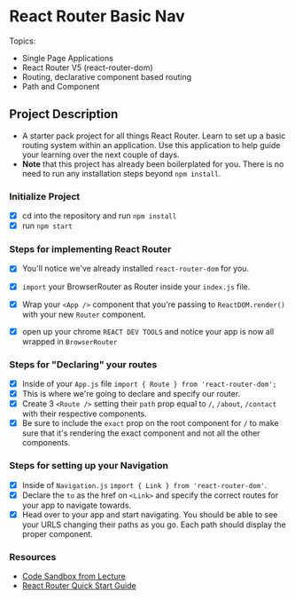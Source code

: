 # React Router Basic Nav

Topics:

* Single Page Applications
* React Router V5 (react-router-dom)
* Routing, declarative component based routing
* Path and Component

## Project Description

* A starter pack project for all things React Router. Learn to set up a basic routing system within an application. Use this application to help guide your learning over the next couple of days.
* **Note** that this project has already been boilerplated for you. There is no need to run any installation steps beyond `npm install`.

### Initialize Project

- [X] cd into the repository and run `npm install`
- [X] run `npm start`

### Steps for implementing React Router

- [X] You'll notice we've already installed `react-router-dom` for you.
- [X] `import` your BrowserRouter as Router inside your `index.js` file.
- [X] Wrap your `<App />` component that you're passing to `ReactDOM.render()` with your new `Router` component.
- [X] open up your chrome `REACT DEV TOOLS` and notice your app is now all wrapped in `BrowserRouter`


### Steps for "Declaring" your routes

- [X] Inside of your `App.js` file `import { Route } from 'react-router-dom';`
- [X] This is where we're going to declare and specify our router.
- [X] Create 3 `<Route />` setting their `path` prop equal to `/`, `/about`, `/contact` with their respective components.
- [X] Be sure to include the `exact` prop on the root component for `/` to make sure that it's rendering the exact component
 and not all the other components.

### Steps for setting up your Navigation

- [X] Inside of `Navigation.js` `import { Link } from 'react-router-dom'`.
- [X] Declare the `to` as the href on `<Link>` and specify the correct routes for your app to navigate towards.
- [X] Head over to your app and start navigating. You should be able to see your URLS changing their paths as you go. Each path
 should display the proper component. 

### Resources

* [Code Sandbox from Lecture](https://codesandbox.io/s/n58oqgwmP)
* [React Router Quick Start Guide](https://reacttraining.com/react-router/web/guides/quick-start)
